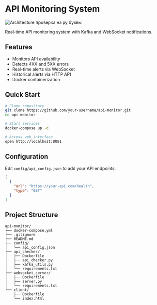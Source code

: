 # API Monitoring System

![Architecture](architecture.png)
проверка на ру буквы

Real-time API monitoring system with Kafka and WebSocket notifications.

## Features
- Monitors API availability
- Detects 4XX and 5XX errors
- Real-time alerts via WebSocket
- Historical alerts via HTTP API
- Docker containerization

## Quick Start

```bash
# Clone repository
git clone https://github.com/your-username/api-monitor.git
cd api-monitor

# Start services
docker-compose up -d

# Access web interface
open http://localhost:8081
```

## Configuration
Edit `config/api_config.json` to add your API endpoints:

```json
[
  {
    "url": "https://your-api.com/health",
    "type": "GET"
  }
]
```

## Project Structure
```
api-monitor/
├── docker-compose.yml
├── .gitignore
├── README.md
├── config/
│   └── api_config.json
├── api_checker/
│   ├── Dockerfile
│   ├── api_checker.py
│   ├── kafka_utils.py
│   └── requirements.txt
├── websocket_server/
│   ├── Dockerfile
│   ├── server.py
│   └── requirements.txt
└── client/
    ├── Dockerfile
    └── index.html
```